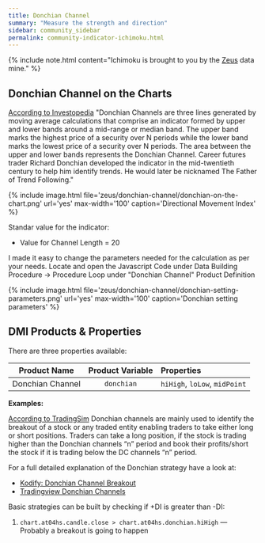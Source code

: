 ```yaml
---
title: Donchian Channel
summary: "Measure the strength and direction"
sidebar: community_sidebar
permalink: community-indicator-ichimoku.html
---
```


{% include note.html content="Ichimoku is brought to you by the [Zeus](community-data-mine-zeus.html) data mine." %}

## Donchian Channel on the Charts

<a href="https://www.investopedia.com/terms/d/donchianchannels.asp" rel="nofollow" rel="noopener" target="_blank">According to Investopedia</a> "Donchian Channels are three lines generated by moving average calculations that comprise an indicator formed by upper and lower bands around a mid-range or median band. The upper band marks the highest price of a security over N periods while the lower band marks the lowest price of a security over N periods. The area between the upper and lower bands represents the Donchian Channel. Career futures trader Richard Donchian developed the indicator in the mid-twentieth century to help him identify trends. He would later be nicknamed The Father of Trend Following."

{% include image.html file='zeus/donchian-channel/donchian-on-the-chart.png' url='yes' max-width='100' caption='Directional Movement Index' %}

Standar value for the indicator:
- Value for Channel Length = 20 

I made it easy to change the parameters needed for the calculation as per your needs. Locate and open the Javascript Code under Data Building Procedure -> Procedure Loop under "Donchian Channel" Product Definition

{% include image.html file='zeus/donchian-channel/donchian-setting-parameters.png' url='yes' max-width='100' caption='Donchian setting parameters' %}

## DMI Products & Properties

There are three properties available:

| Product Name | Product Variable | Properties |
| :---: | :---: | :--- | 
| Donchian Channel | ```donchian``` | ```hiHigh```, ```loLow```, ```midPoint``` |


**Examples:**

<a href="https://tradingsim.com/blog/3-simple-donchian-channel-trading-strategies/#:~:text=Donchian%20Channels%20is%20a%20popular%20indicator%20for%20determining%20volatility%20in%20market%20prices.&text=Donchian%20channels%20are%20mainly%20used,either%20long%20or%20short%20positions." rel="nofollow" rel="noopener" target="_blank">According to TradingSim</a> Donchian channels are mainly used to identify the breakout of a stock or any traded entity enabling traders to take either long or short positions. Traders can take a long position, if the stock is trading higher than the Donchian channels “n” period and book their profits/short the stock if it is trading below the DC channels “n” period.

For a full detailed explanation of the Donchian strategy have a look at:
- <a href="https://kodify.net/tradingview/strategies/donchian-channel-breakout/" rel="nofollow" rel="noopener" target="_blank">Kodify: Donchian Channel Breakout</a> 
- <a href="https://www.tradingview.com/scripts/donchianchannels/?solution=43000502253" rel="nofollow" rel="noopener" target="_blank">Tradingview Donchian Channels</a>


Basic strategies can be built by checking if +DI is greater than -DI: 

1. ```chart.at04hs.candle.close > chart.at04hs.donchian.hiHigh``` — Probably a breakout is going to happen

